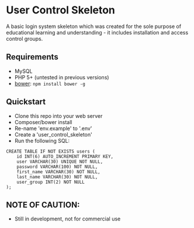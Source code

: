 # User Control Skeleton

A basic login system skeleton which was created for the sole purpose of educational learning and understanding - it includes installation and access control groups.

## Requirements

  * MySQL
  * PHP 5+ (untested in previous versions)
  * [bower](http://bower.io): `npm install bower -g`

## Quickstart

  * Clone this repo into your web server
  * Composer/bower install
  * Re-name 'env.example' to '.env'
  * Create a 'user_control_skeleton'
  * Run the following SQL:

  ```
  CREATE TABLE IF NOT EXISTS users (
      id INT(6) AUTO_INCREMENT PRIMARY KEY,
      user VARCHAR(30) UNIQUE NOT NULL,
      password VARCHAR(100) NOT NULL,
      first_name VARCHAR(30) NOT NULL,
      last_name VARCHAR(30) NOT NULL,
      user_group INT(2) NOT NULL
  );
  ```

## NOTE OF CAUTION:
  * Still in development, not for commercial use
